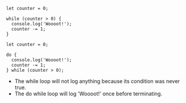 ```
let counter = 0;

while (counter > 0) {
  console.log('Woooot!');
  counter -= 1;
}
```
```
let counter = 0;

do {
  console.log('Woooot!');
  counter -= 1;
} while (counter > 0);
```

- The while loop will not log anything because its condition was never true. 
- The do while loop will log 'Woooot!' once before terminating.